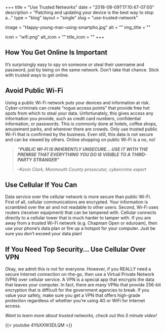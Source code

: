 +++
title = "Use Trusted Networks"
date = "2018-08-09T17:10:47-07:00"
description = "Patching and updating your device is the best way to stop a..."
type = "blog"
layout = "single"
slug = "use-trusted-network"

image = "Happy-young-man-using-smartpho.jpg"
alt = ""
img_title = ""

icon = "wifi.png"
alt_icon = ""
title_icon = ""
+++

## **How You Get Online Is Important**

It’s surprisingly easy to spy on someone or steal their username and password, just by being on the same network. Don’t take that chance.  Stick with trusted ways to get online.

## **Avoid Public Wi-Fi**

Using a public Wi-Fi network puts your devices and information at risk.  Cyber-criminals can create “rogue access points” that provide free hot spots from which to steal your data.  Unfortunately, this gives access any information you provide, such as credit card numbers, confidential information, or passwords.  This is commonly done at hotels, coffee shops, amusement parks, and wherever there are crowds.  Only use trusted public Wi-Fi that is confirmed by the business.  Even still, this data is not secure and can be viewed by others.  Online shopping on public Wi-Fi is a no, no!

> ***“PUBLIC WI-FI IS INHERENTLY UNSECURE… USE IT WITH THE PREMISE THAT EVERYTHING YOU DO IS VISIBLE TO A THIRD-PARTY STRANGER”***
>
> *–Kevin Clark, Monmouth County prosecutor, cybercrime expert*
  
## **Use Cellular If You Can**

Data service over the cellular network is more secure than public Wi-Fi.  First of all, cellular communications are encrypted.  Your information is scrambled over the air and not readable to other users.  Second, Wi-Fi uses routers (receiver equipment) that can be tampered with.  Cellular connects directly to a cellular tower that is much harder to tamper with.  If you are away from a trusted Wi-Fi network (e.g. Chapman Open or eduroam), then use your phone’s data plan or fire up a hotspot for your computer.  Just be sure you don’t exceed your data plan!

## **If You Need Top Security… Use Cellular Over VPN**

Okay, we admit this is not for everyone.  However, if you REALLY need a secure Internet connection on-the-go, then use a Virtual Private Network (VPN) over cellular service.  A VPN is a special app that encrypts the data that leaves your computer. In fact, there are many VPNs that provide 256-bit encryption that is difficult for the government agencies to break.  If you value your safety, make sure you get a VPN that offers high-grade protection regardless of whether you’re using 4G or WiFi for Internet access.

*Want to learn more about trusted networks, check out this 5 minute video!*

{{< youtube 4YbXXW3DLQM >}}